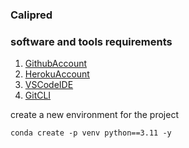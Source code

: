 ### Calipred

### software and tools requirements

1. [GithubAccount](https://github.com/observer04/Calipred)
2. [HerokuAccount](https://dashboard.heroku.com/apps)
3. [VSCodeIDE]()
4. [GitCLI]()

create a new environment for the project

```
conda create -p venv python==3.11 -y
```